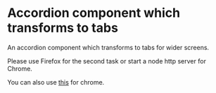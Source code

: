 # Accordion component which transforms to tabs
An accordion component which transforms to tabs for wider screens.

Please use Firefox for the second task or start a node http server for Chrome.

You can also use [this](https://chrome.google.com/webstore/detail/web-server-for-chrome/ofhbbkphhbklhfoeikjpcbhemlocgigb?hl=en) for chrome.